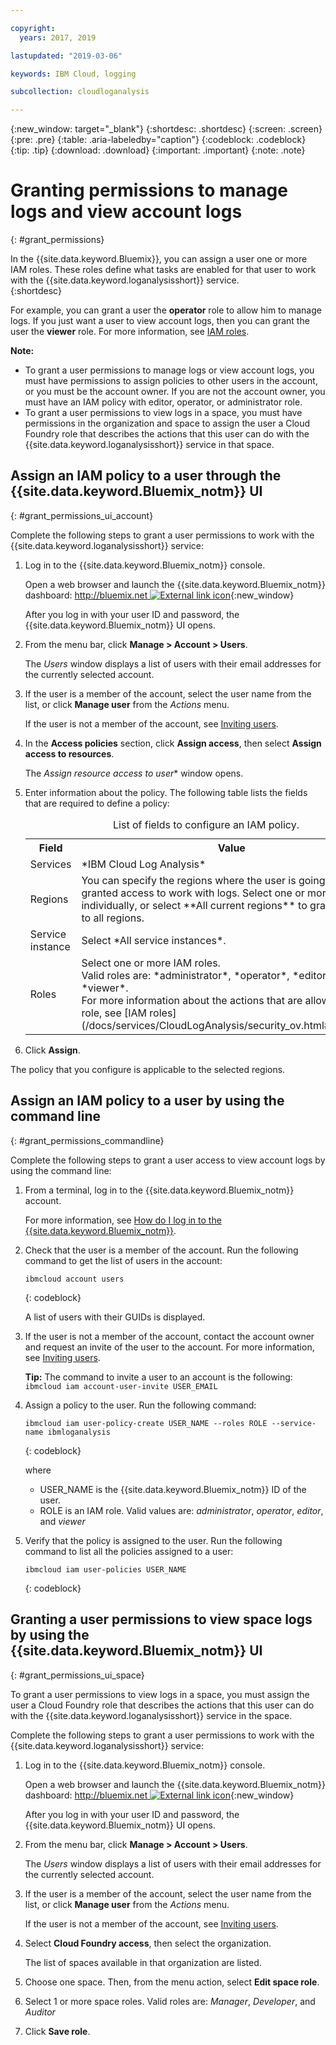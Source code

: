 ```yaml
---

copyright:
  years: 2017, 2019

lastupdated: "2019-03-06"

keywords: IBM Cloud, logging

subcollection: cloudloganalysis

---
```


{:new_window: target="_blank"}
{:shortdesc: .shortdesc}
{:screen: .screen}
{:pre: .pre}
{:table: .aria-labeledby="caption"}
{:codeblock: .codeblock}
{:tip: .tip}
{:download: .download}
{:important: .important}
{:note: .note}

# Granting permissions to manage logs and view account logs
{: #grant_permissions}

In the {{site.data.keyword.Bluemix}}, you can assign a user one or more IAM roles. These roles define what tasks are enabled for that user to work with the {{site.data.keyword.loganalysisshort}} service.  
{:shortdesc}

For example, you can grant a user the **operator** role to allow him to manage logs. If you just want a user to view account logs, then you can grant the user the **viewer** role. For more information, see [IAM roles](/docs/services/CloudLogAnalysis/security_ov.html#iam_roles).

**Note:** 

* To grant a user permissions to manage logs or view account logs, you must have permissions to assign policies to other users in the account, or you must be the account owner. If you are not the account owner, you must have an IAM policy with editor, operator, or administrator role.
* To grant a user permissions to view logs in a space, you must have permissions in the organization and space to assign the user a Cloud Foundry role that describes the actions that this user can do with the {{site.data.keyword.loganalysisshort}} service in that space. 

## Assign an IAM policy to a user through the {{site.data.keyword.Bluemix_notm}} UI
{: #grant_permissions_ui_account}

Complete the following steps to grant a user permissions to work with the {{site.data.keyword.loganalysisshort}} service:

1. Log in to the {{site.data.keyword.Bluemix_notm}} console.

    Open a web browser and launch the {{site.data.keyword.Bluemix_notm}} dashboard: [http://bluemix.net ![External link icon](../../../icons/launch-glyph.svg "External link icon")](http://bluemix.net){:new_window}
	
	After you log in with your user ID and password, the {{site.data.keyword.Bluemix_notm}} UI opens.

2. From the menu bar, click **Manage > Account > Users**. 

    The *Users* window displays a list of users with their email addresses for the currently selected account.
	
3. If the user is a member of the account, select the user name from the list, or click **Manage user** from the *Actions* menu.

    If the user is not a member of the account, see [Inviting users](/docs/iam/iamuserinv.html#iamuserinv).

4. In the **Access policies** section, click **Assign access**, then select **Assign access to resources**.

    The *Assign resource access to user** window opens.

5. Enter information about the policy. The following table lists the fields that are required to define a policy: 

    <table>
	  <caption>List of fields to configure an IAM policy.</caption>
	  <tr>
	    <th>Field</th>
		<th>Value</th>
	  </tr>
	  <tr>
	    <td>Services</td>
		<td>*IBM Cloud Log Analysis*</td>
	  </tr>	  
	  <tr>
	    <td>Regions</td>
		<td>You can specify the regions where the user is going to be granted access to work with logs. Select one or more regions individually, or select **All current regions** to grant access to all regions.</td>
	  </tr>
	  <tr>
	    <td>Service instance</td>
		<td>Select *All service instances*.</td>
	  </tr>
	  <tr>
	    <td>Roles</td>
		<td>Select one or more IAM roles. <br>Valid roles are: *administrator*, *operator*, *editor*, and *viewer*. <br>For more information about the actions that are allowed per role, see [IAM roles](/docs/services/CloudLogAnalysis/security_ov.html#iam_roles).
		</td>
	  </tr>
     </table>
	
6. Click **Assign**.
	
The policy that you configure is applicable to the selected regions. 


## Assign an IAM policy to a user by using the command line
{: #grant_permissions_commandline}

Complete the following steps to grant a user access to view account logs by using the command line:

1. From a terminal, log in to the {{site.data.keyword.Bluemix_notm}} account. 

    For more information, see [How do I log in to the {{site.data.keyword.Bluemix_notm}}](/docs/services/CloudLogAnalysis/qa/cli_qa.html#login).

2. Check that the user is a member of the account. Run the following command to get the list of users in the account:

    ```
	ibmcloud account users
	```
    {: codeblock}	

	A list of users with their GUIDs is displayed.

3. If the user is not a member of the account, contact the account owner and request an invite of the user to the account. For more information, see [Inviting users](/docs/iam/iamuserinv.html#iamuserinv).

    **Tip:** The command to invite a user to an account is the following: `ibmcloud iam account-user-invite USER_EMAIL`
		
4. Assign a policy to the user. Run the following command:

    ```
    ibmcloud iam user-policy-create USER_NAME --roles ROLE --service-name ibmloganalysis
	```
	{: codeblock}

	where
    * USER_NAME is the {{site.data.keyword.Bluemix_notm}} ID of the user.
	* ROLE is an IAM role. Valid values are: *administrator*, *operator*, *editor*, and *viewer*

5. Verify that the policy is assigned to the user. Run the following command to list all the policies assigned to a user:

    ```
    ibmcloud iam user-policies USER_NAME
	```
	{: codeblock}




## Granting a user permissions to view space logs by using the {{site.data.keyword.Bluemix_notm}} UI
{: #grant_permissions_ui_space}

To grant a user permissions to view logs in a space, you must assign the user a Cloud Foundry role that describes the actions that this user can do with the {{site.data.keyword.loganalysisshort}} service in the space. 

Complete the following steps to grant a user permissions to work with the {{site.data.keyword.loganalysisshort}} service:

1. Log in to the {{site.data.keyword.Bluemix_notm}} console.

    Open a web browser and launch the {{site.data.keyword.Bluemix_notm}} dashboard: [http://bluemix.net ![External link icon](../../../icons/launch-glyph.svg "External link icon")](http://bluemix.net){:new_window}
	
	After you log in with your user ID and password, the {{site.data.keyword.Bluemix_notm}} UI opens.

2. From the menu bar, click **Manage > Account > Users**. 

    The *Users* window displays a list of users with their email addresses for the currently selected account.
	
3. If the user is a member of the account, select the user name from the list, or click **Manage user** from the *Actions* menu.

    If the user is not a member of the account, see [Inviting users](/docs/iam/iamuserinv.html#iamuserinv).

4. Select **Cloud Foundry access**, then select the organization.

    The list of spaces available in that organization are listed.

5. Choose one space. Then, from the menu action, select **Edit space role**.

6. Select 1 or more space roles. Valid roles are: *Manager*, *Developer*, and *Auditor*
	
7. Click **Save role**.




